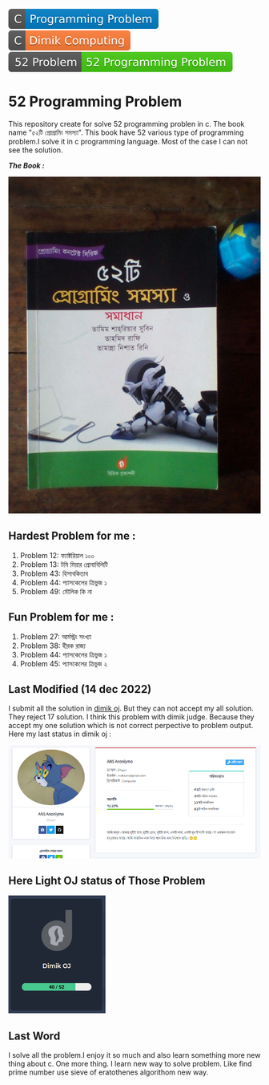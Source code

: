 ![c programming problem](./asset/c-programming-problem.svg) ![c-dimik-computing](./asset/c-dimik-computing.svg)
![52-problem](./asset/52-problem.svg)

# 52 Programming Problem

This repository create for solve 52 programming problen in c. The book name "৫২টি প্রোগ্রামিং সমস্যা". This book have 52 various type of programming problem.I solve it in c programming language. Most of the case I can not see the solution.

**_The Book :_**

![Book](./asset/book.jpg)

## Hardest Problem for me :

1. Problem 12: ফ্যাক্টরিয়াল ১০০
1. Problem 13: টমি মিয়ার প্রোবাবিলিটি
1. Problem 43: হিসাবকিতাব
1. Problem 44: প্যাসকেলের ত্রিভুজ ১
1. Problem 49: মৌলিক কি না

## Fun Problem for me :

1. Problem 27: আর্মস্ট্রং সংখ্যা
1. Problem 38: হীরক রাজ্য
1. Problem 44: প্যাসকেলের ত্রিভুজ ১
1. Problem 45: প্যাসকেলের ত্রিভুজ ২

## Last Modified (14 dec 2022)
I submit all the solution in [dimik oj](https://dimikoj.com/). But they can not accept my all solution. They reject 17 solution. I think this problem with dimik judge. Because they accept my one solution which is not correct perpective to problem output. Here my last status in dimik oj : 

[![dimik oj](./asset/my_last_status.png)](https://dimikoj.com/profile/mdg?tazri)

## Here Light OJ status of Those Problem

![Light OJ](./asset/light_oj.png)

## Last Word

I solve all the problem.I enjoy it so much and also learn something more new thing about c. One more thing. I learn new way to solve problem. Like find prime number use sieve of eratothenes algorithom new way.